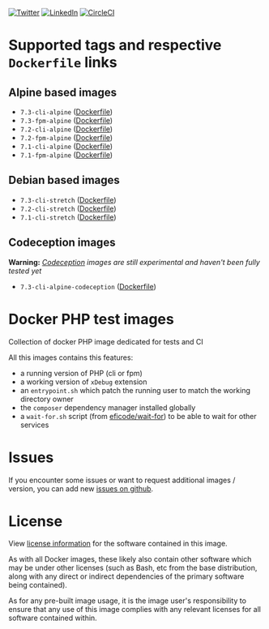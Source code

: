[![Twitter](https://img.shields.io/badge/Twitter-%40jeckel4-blue.svg)](https://twitter.com/jeckel4) [![LinkedIn](https://img.shields.io/badge/LinkedIn-Julien%20Mercier-blue.svg)](https://www.linkedin.com/in/jeckel/) [![CircleCI](https://circleci.com/gh/jeckel/docker-php-test.svg?style=svg)](https://circleci.com/gh/jeckel/docker-php-test)

# Supported tags and respective `Dockerfile` links

## Alpine based images
- `7.3-cli-alpine` ([Dockerfile](https://github.com/jeckel/docker-php-test/blob/master/php-7.3-cli-alpine/Dockerfile))
- `7.3-fpm-alpine` ([Dockerfile](https://github.com/jeckel/docker-php-test/blob/master/php-7.3-fpm-alpine/Dockerfile))
- `7.2-cli-alpine` ([Dockerfile](https://github.com/jeckel/docker-php-test/blob/master/php-7.2-cli-alpine/Dockerfile))
- `7.2-fpm-alpine` ([Dockerfile](https://github.com/jeckel/docker-php-test/blob/master/php-7.2-fpm-alpine/Dockerfile))
- `7.1-cli-alpine` ([Dockerfile](https://github.com/jeckel/docker-php-test/blob/master/php-7.1-cli-alpine/Dockerfile))
- `7.1-fpm-alpine` ([Dockerfile](https://github.com/jeckel/docker-php-test/blob/master/php-7.1-fpm-alpine/Dockerfile))

## Debian based images

- `7.3-cli-stretch` ([Dockerfile](https://github.com/jeckel/docker-php-test/blob/master/php-7.3-cli-stretch/Dockerfile))
- `7.2-cli-stretch` ([Dockerfile](https://github.com/jeckel/docker-php-test/blob/master/php-7.2-cli-stretch/Dockerfile))
- `7.1-cli-stretch` ([Dockerfile](https://github.com/jeckel/docker-php-test/blob/master/php-7.1-cli-stretch/Dockerfile))


## Codeception images

**Warning:** *[Codeception](https://codeception.com/) images are still experimental and haven't been fully tested yet*

- `7.3-cli-alpine-codeception` ([Dockerfile](https://github.com/jeckel/docker-php-test/blob/master/php-7.3-cli-alpine-codeception/Dockerfile))

# Docker PHP test images
Collection of docker PHP image dedicated for tests and CI

All this images contains this features:
- a running version of PHP (cli or fpm)
- a working version of `xDebug` extension
- an `entrypoint.sh` which patch the running user to match the working directory owner
- the `composer` dependency manager installed globally
- a `wait-for.sh` script (from [eficode/wait-for](https://github.com/eficode/wait-for)) to be able to wait for other services

# Issues

If you encounter some issues or want to request additional images / version, you can add new [issues on github](https://github.com/jeckel/docker-php-test/issues).

# License

View [license information](https://github.com/jeckel/docker-php-test/blob/master/LICENSE) for the software contained in this image.

As with all Docker images, these likely also contain other software which may be under other licenses (such as Bash, etc from the base distribution, along with any direct or indirect dependencies of the primary software being contained).

As for any pre-built image usage, it is the image user's responsibility to ensure that any use of this image complies with any relevant licenses for all software contained within.